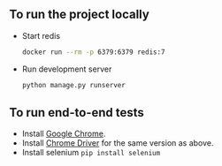 ## To run the project locally
- Start redis
  ```bash
  docker run --rm -p 6379:6379 redis:7
  ```
- Run development server
  ```bash
  python manage.py runserver
  ```
## To run end-to-end tests 
- Install [Google Chrome](https://www.google.com/chrome/).
- Install [Chrome Driver]((https://googlechromelabs.github.io/chrome-for-testing/) ) for the same version as above.
- Install selenium `pip install selenium`